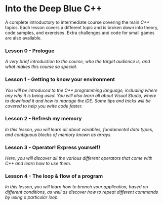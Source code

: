# Into the Deep Blue C++
A complete introductory to intermediate course covering the main <i>C++</i> topics. Each lesson covers a different topic and is broken down into theory, code samples, and exercises. Extra challenges and code for small games are also available.

### Lesson 0 - Prologue
<i>A very brief introduction to the course, who the target audience is, and what makes this course so special.</i>

### Lesson 1 - Getting to know your environment
<i>You will be introduced to the C++ programming language, including where any why it is being used. You will also learn all about Visual Studio, where to download it and how to manage the IDE. Some tips and tricks will be covered to help you write code faster.</i>

### Lesson 2 - Refresh my memory
<i>In this lesson, you will learn all about variables, fundamental data types, and contiguous blocks of memory known as arrays.</i>

### Lesson 3 - Operator! Express yourself!
<i>Here, you will discover all the various different operators that come with C++ and learn how to use them.</i> 

### Lesson 4 - The loop & flow of a program
<i>In this lesson, you will learn how to branch your application, based on different conditions, as well as discover how to repeat different commands by using a particular loop.</i>
